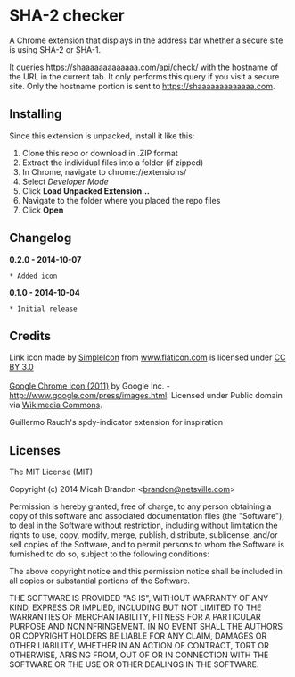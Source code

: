 
# SHA-2 checker

A Chrome extension that displays in the address bar whether a secure site is using SHA-2 or SHA-1.

It queries https://shaaaaaaaaaaaaa.com/api/check/<hostname> with the hostname of the URL in the current tab.  It only performs this query if you visit a secure site.  Only the hostname portion is sent to https://shaaaaaaaaaaaaa.com.

## Installing

Since this extension is unpacked, install it like this:

1. Clone this repo or download in .ZIP format
2. Extract the individual files into a folder (if zipped)
3. In Chrome, navigate to chrome://extensions/
4. Select *Developer Mode*
5. Click **Load Unpacked Extension...**
6. Navigate to the folder where you placed the repo files
7. Click **Open**


## Changelog

**0.2.0 - 2014-10-07**

    * Added icon

**0.1.0 - 2014-10-04**

    * Initial release

## Credits

<div>Link icon made by <a href="http://www.simpleicon.com" title="SimpleIcon">SimpleIcon</a> from <a href="http://www.flaticon.com" title="Flaticon">www.flaticon.com</a> is licensed under <a href="http://creativecommons.org/licenses/by/3.0/" title="Creative Commons BY 3.0">CC BY 3.0</a></div>
<br>
<a href="http://commons.wikimedia.org/wiki/File:Google_Chrome_icon_(2011).svg#mediaviewer/File:Google_Chrome_icon_(2011).svg">Google Chrome icon (2011)</a> by Google Inc. - <a rel="nofollow" class="external free" href="http://www.google.com/press/images.html">http://www.google.com/press/images.html</a>. Licensed under Public domain via <a href="//commons.wikimedia.org/wiki/">Wikimedia Commons</a>.

Guillermo Rauch's spdy-indicator extension for inspiration

## Licenses

The MIT License (MIT)

Copyright (c) 2014 Micah Brandon &lt;brandon@netsville.com&gt;

Permission is hereby granted, free of charge, to any person obtaining a copy
of this software and associated documentation files (the "Software"), to deal
in the Software without restriction, including without limitation the rights
to use, copy, modify, merge, publish, distribute, sublicense, and/or sell
copies of the Software, and to permit persons to whom the Software is
furnished to do so, subject to the following conditions:

The above copyright notice and this permission notice shall be included in
all copies or substantial portions of the Software.

THE SOFTWARE IS PROVIDED "AS IS", WITHOUT WARRANTY OF ANY KIND, EXPRESS OR
IMPLIED, INCLUDING BUT NOT LIMITED TO THE WARRANTIES OF MERCHANTABILITY,
FITNESS FOR A PARTICULAR PURPOSE AND NONINFRINGEMENT. IN NO EVENT SHALL THE
AUTHORS OR COPYRIGHT HOLDERS BE LIABLE FOR ANY CLAIM, DAMAGES OR OTHER
LIABILITY, WHETHER IN AN ACTION OF CONTRACT, TORT OR OTHERWISE, ARISING FROM,
OUT OF OR IN CONNECTION WITH THE SOFTWARE OR THE USE OR OTHER DEALINGS IN
THE SOFTWARE.
